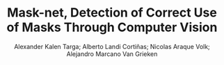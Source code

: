 ---
paperId: 12
author: Alexander Kalen Targa; Alberto Landi Cortiñas; Nicolas Araque Volk; Alejandro Marcano Van Grieken 
publicationauthor: Kalen Targa, A. et al.
title: Mask-net, Detection of Correct Use of Masks Through Computer Vision
pdf: paper_12.pdf
poster: poster_12.png
pitch: https://www.youtube.com/watch?v=nwK7eNK0auc&list=PLFHvi5sdWF5VqqqQvVC5SuBY7ecSgqequ&index=15
type: Oral
topic: Applications
category: Extended Abstract
link: https://research.latinxinai.org/papers/icml/2021/pdf/paper_12.pdf
conference: icml
year: 2021
tags: icml-2021
location: Virtual
---
